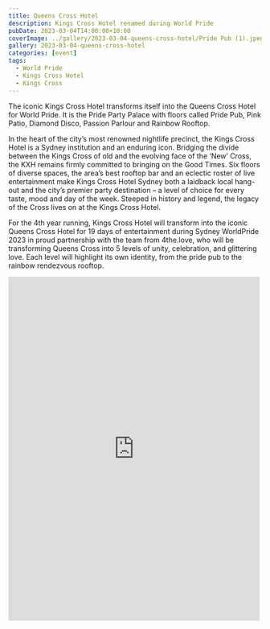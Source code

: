 ```yaml
---
title: Queens Cross Hotel
description: Kings Cross Hotel renamed during World Pride
pubDate: 2023-03-04T14:00:00+10:00
coverImage: ../gallery/2023-03-04-queens-cross-hotel/Pride Pub (1).jpeg
gallery: 2023-03-04-queens-cross-hotel
categories: [event]
tags:
  - World Pride
  - Kings Cross Hotel
  - Kings Cross
---
```


The iconic Kings Cross Hotel transforms itself into the Queens Cross Hotel for World Pride. It is the Pride Party Palace with floors called Pride Pub, Pink Patio, Diamond Disco, Passion Parlour and Rainbow Rooftop.

In the heart of the city’s most renowned nightlife precinct, the Kings Cross Hotel is a Sydney institution and an enduring icon. Bridging the divide between the Kings Cross of old and the evolving face of the ‘New’ Cross, the KXH remains firmly committed to bringing on the Good Times. Six floors of diverse spaces, the area’s best rooftop bar and an eclectic roster of live entertainment make Kings Cross Hotel Sydney both a laidback local hang-out and the city’s premier party destination – a level of choice for every taste, mood and day of the week. Steeped in history and legend, the legacy of the Cross lives on at the Kings Cross Hotel.

For the 4th year running, Kings Cross Hotel will transform into the iconic Queens Cross Hotel for 19 days of entertainment during Sydney WorldPride 2023 in proud partnership with the team from 4the.love, who will be transforming Queens Cross into 5 levels of unity, celebration, and glittering love. Each level will highlight its own identity, from the pride pub to the rainbow rendezvous rooftop.

<iframe src="https://www.facebook.com/plugins/post.php?href=https%3A%2F%2Fwww.facebook.com%2Fchris1.tham%2Fposts%2Fpfbid028VLERRJwTp6ZgvNNFkCqUrpMkHcHs72eMXA79pL3LXib9MPHH2dxLNUWHGYrjz59l&show_text=true&width=500" width="500" height="684" style="border:none;overflow:hidden" scrolling="no" frameborder="0" allowfullscreen="true" allow="autoplay; clipboard-write; encrypted-media; picture-in-picture; web-share"></iframe>
